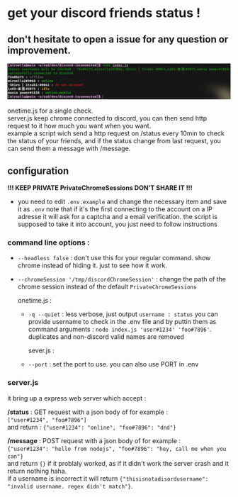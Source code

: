 # get your discord friends status !
## don't hesitate to open a issue for any question or improvement.


![demonstration](demonstration.png)

onetime.js for a single check.<br>
server.js keep chrome connected to discord, you can then send http request to it how much you want when you want.<br>
example a script wich send a http request on /status every 10min to check the status of your friends, and if the status change from last request, you can send them a message with /message.


## configuration

<b>!!! KEEP PRIVATE PrivateChromeSessions DON'T SHARE IT !!!</b>
- you need to edit `.env.example` and change the necessary item and save it as `.env`
    note that if it's the first connecting to the account on a IP adresse it will ask for a captcha and a email verification. the script is supposed to take it into account, you just need to follow instructions

### command line options :
- `--headless false` : don't use this for your regular command.
    show chrome instead of hiding it. just to see how it work.
- `--chromeSession '/tmp/discordChromeSession'` : change the path of the chrome session instead of the default `PrivateChromeSessions`

    onetime.js : 
  - `-q --quiet` : less verbose, just output `username : status`
      you can provide username to check in the .env file and by puttin them as command arguments : `node index.js 'user#1234' 'foo#7896'`. duplicates and non-discord valid names are removed

      sever.js :
  - `--port` : set the port to use. you can also use PORT in .env

### server.js
it bring up a express web server which accept :

<b>/status</b> : GET request with a json body of for example :<br>
`["user#1234", "foo#7896"]`<br>
and return : `{"user#1234": "online", "foo#7896": "dnd"}`<br>

<b>/message</b> : POST request with a json body of for example :<br>
`{"user#1234": "hello from nodejs", "foo#7896": "hey, call me when you can"}`<br>
and return `{}` if it problaly worked, as if it didn't work the server crash and it return nothing haha.<br>
if a username is incorrect it will return `{"thisisnotadisordusername": "invalid username. regex didn't match"}`.<br>
